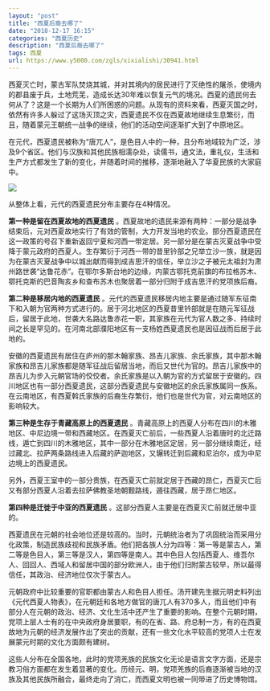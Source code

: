 ```yaml
---
layout: "post"
title: "西夏后裔去哪了"
date: "2018-12-17 16:15"
categories: "西夏历史"
description: "西夏后裔去哪了"
tags: 西夏
url: https://www.y5000.com/zgls/xixialishi/30941.html
---
```






西夏灭亡时，蒙古军队焚烧其城，并对其境内的居民进行了灭绝性的屠杀，使境内的郡县废于兵，土地荒芜，造成长达30年难以恢复元气的境况。西夏的遗民何去何从了？这是一个长期为人们所困惑的问题。从现有的资料来看，西夏灭国之时，依然有许多人躲过了这场灭顶之灾，西夏遗民不仅在西夏故地继续生息繁衍，而且，随着蒙元王朝统一战争的继续，他们的活动空间逐渐扩大到了中原地区。

在元代，西夏遗民被称为“唐兀人”，是色目人中的一种，且分布地域较为广泛，涉及9个省区。他们与汉族和其他民族相濡杂处，读儒书，通文法，重礼仪，生活和生产方式都发生了新的变化，并随着时间的推移，逐渐地融入了华夏民族的大家庭中。

![](https://img.y5000.com/uploads/allimg/180619/8-1P619154311P3.jpg)

从整体上看，元代的西夏遗民分布主要存在4种情况。

**第一种是留在西夏故地的西夏遗民**
。西夏故地的遗民来源有两种：一部分是战争结束后，元对西夏故地实行了有效的管制，大力开发当地的农业。部分西夏遗民在这一政策的号召下重新返回宁夏和河西一带定居。另一部分是在蒙古灭夏战争中受降于蒙元政府的西夏人。生存繁衍于河西一带的昔里钤部之兄举立沙一族，就是因为在蒙古灭夏战争中以城出献而得到成吉思汗的信任，举立沙之子被元太祖封为肃州路世袭“达鲁花赤”。在鄂尔多斯台地的边缘，内蒙古鄂托克前旗的布拉格苏木、鄂托克斯的巴音陶亥乡和查布苏木也聚居着一部分归附于成吉思汗的党项族后裔。

**第二种是移居内地的西夏遗民**
。元代的西夏遗民移居内地主要是通过随军东征南下和入朝为官两种方式进行的。居于河北地区的西夏昔里钤部就是在随元军征战后，留居于此地，世袭大名路达鲁赤花一职，其家族在元代为官人数之多、持续时间之长是罕见的。在河南北部濮阳地区有一支杨姓西夏遗民也是因征战而后居于此地的。

安徽的西夏遗民有居住在庐州的那木翰家族、昂吉儿家族、余氏家族，其中那木翰家族和昂吉儿家族都是随军征战后留居当地，而后又世代为官的。昂吉儿家族中的昂吉儿为步入元朝官场的佼佼者。余氏家族是以入朝为官的方式留居于安徽的。四川地区也有一部分西夏遗民，这部分西夏遗民与安徽地区的余氏家族属同一族系。在云南地区，有西夏斡氏家族的后裔生存繁衍，他们也是世代为官，对云南地区的影响较大。

**第三种是生存于青藏高原上的西夏遗民**
。青藏高原上的西夏人分布在四川的木雅地区、中尼边境一带和西藏地区。在西夏灭亡前后，一些西夏人沿着唐时的北迁路线，遁亡到四川的木雅地区，其中一部分在木雅地区定居，另一部分继续南迁，经过藏北、拉萨两条路线进入后藏的萨迦地区，又辗转迁到后藏和尼泊尔，成为中尼边境上的西夏遗民。

另外，西夏王室中的一部分贵族，在西夏灭亡前就定居于西藏的昂仁，西夏灭亡后又有部分西夏人沿着去拉萨佛教圣地朝觐路线，遁往西藏，居于昂仁地区。

**第四种是迁徙于中亚的西夏遗民** 。这部分西夏人主要是在西夏灭亡前就迁居中亚的。

西夏遗民在元朝的社会地位还是较高的。当时，元朝统治者为了巩固统治而采用分化政策，制造民族歧视和民族矛盾。他们把各族人分为四等：第一等是蒙古人，第二等是色目人，第三等是汉人，第四等是南人。其中色目人包括西夏人、维吾尔人、回回人、西域人和留居中国的部分欧洲人，由于他们归附蒙古较早，所以最得信任，其政治、经济地位仅次于蒙古人。

元朝政府中比较重要的官职都由蒙古人和色目人担任。汤开建先生据元明史料列出《元代西夏人物表》，在元朝廷和各地方做官的唐兀人有370多人，而且他们中有部分人在元朝的政治、经济、文化生活中还产生了重要的影响。在整个元朝时期，党项上层人士有的在中央政府身居要职，有的在省、路、府总制一方，有的在西夏故地为元朝的经济发展作出了突出的贡献，还有一些文化水平较高的党项人士在发展蒙元时期的文化方面颇有建树。

这些人分布在全国各地，此时的党项羌族的民族文化无论是语言文字方面，还是宗教习俗方面都在发生着显著的变化。历经元、明，党项羌族的后裔逐渐被当地的汉族及其他民族所融合，最终走向了消亡，而西夏文明也被一同带进了历史博物馆。
